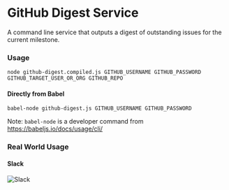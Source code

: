# GitHub Digest Service

A command line service that outputs a digest of outstanding issues for the current milestone.

### Usage

`node github-digest.compiled.js GITHUB_USERNAME GITHUB_PASSWORD GITHUB_TARGET_USER_OR_ORG GITHUB_REPO`

#### Directly from Babel

`babel-node github-digest.js GITHUB_USERNAME GITHUB_PASSWORD`

Note: `babel-node` is a developer command from https://babeljs.io/docs/usage/cli/

### Real World Usage

#### Slack
![Slack](http://i.imgur.com/prk4h9w.png)

